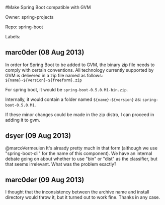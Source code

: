 #Make Spring Boot compatible with GVM

Owner: spring-projects

Repo: spring-boot

Labels: 

## marc0der (08 Aug 2013)

In order for Spring Boot to be added to GVM, the binary zip file needs to comply with certain conventions. All technology currently supported by GVM is delivered in a zip file named as follows: `${name}-${version}-${freeform}.zip`

For spring boot, it would be `spring-boot-0.5.0.M1-bin.zip`.

Internally, it would contain a folder named `${name}-${version}` as: `spring-boot-0.5.0.M1`.

If these minor changes could be made in the zip distro, I can proceed in adding it to gvm.


## dsyer (09 Aug 2013)

@marcoVermeulen It's already  pretty much in that form (although we use "spring-boot-cli" for the name of this component).  We have an internal debate going on about whether to use "bin" or "dist" as the classifier, but that seems irrelevant. What was the problem exactly?


## marc0der (09 Aug 2013)

I thought that the inconsistency between the archive name and install directory would throw it, but it turned out to work fine. Thanks in any case.


